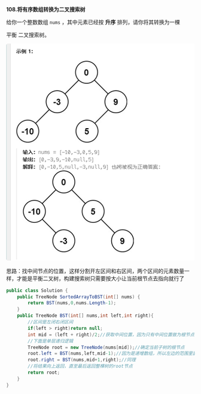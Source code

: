 **108.将有序数组转换为二叉搜索树**

给你一个整数数组 `nums` ，其中元素已经按 **升序** 排列，请你将其转换为一棵 

平衡 二叉搜索树。

![QQ_1739499520828](./5.构建平衡二叉搜索树.assets/QQ_1739499520828.png)

思路：找中间节点的位置，这样分割开左区间和右区间，两个区间的元素数量一样，才能是平衡二叉树，构建搜索树只需要按大小让当前根节点去指向就行了

```c#
public class Solution {
    public TreeNode SortedArrayToBST(int[] nums) {
        return BST(nums,0,nums.Length-1);
    }
    public TreeNode BST(int[] nums,int left,int right){
        //区间是左闭右闭区间
        if(left > right)return null;
        int mid = (left + right)/2;//获取中间位置，因为只有中间位置做为根节点，才会让左右的节点数量相同，才是平衡二叉树
        //下面是单层递归逻辑
        TreeNode root = new TreeNode(nums[mid]);//确定当前子树的根节点
        root.left = BST(nums,left,mid-1);//因为是递增数组，所以左边的范围里面的数都小于当前的root节点，所以放到左子树里
        root.right = BST(nums,mid+1,right);//同理
        //将结果向上返回，直至最后返回整棵树的root节点
        return root;
    }
}
```

